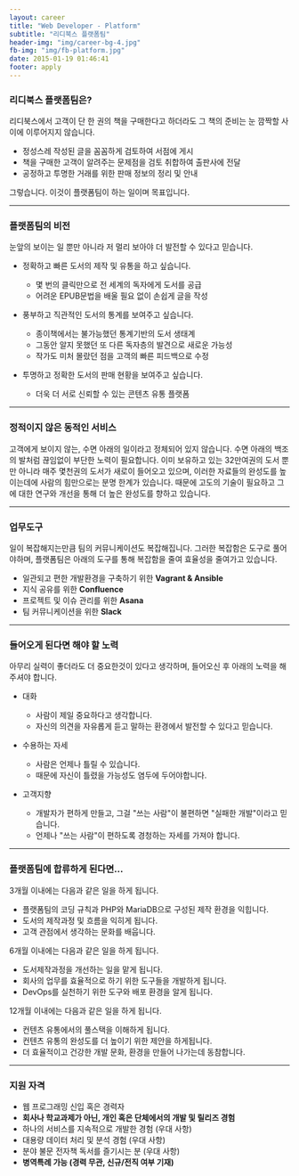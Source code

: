 ```yaml
---
layout: career
title: "Web Developer - Platform"
subtitle: "리디북스 플랫폼팀"
header-img: "img/career-bg-4.jpg"
fb-img: "img/fb-platform.jpg"
date: 2015-01-19 01:46:41
footer: apply
---
```


### 리디북스 플랫폼팀은?

리디북스에서 고객이 단 한 권의 책을 구매한다고 하더라도 그 책의 준비는 눈 깜짝할 사이에 이루어지지 않습니다.

* 정성스레 작성된 글을 꼼꼼하게 검토하여 서점에 게시
* 책을 구매한 고객이 알려주는 문제점을 검토 취합하여 출판사에 전달
* 공정하고 투명한 거래를 위한 판매 정보의 정리 및 안내

그렇습니다. 이것이 플랫폼팀이 하는 일이며 목표입니다.

<hr>

### 플랫폼팀의 비전

눈앞의 보이는 일 뿐만 아니라 저 멀리 보아야 더 발전할 수 있다고 믿습니다.

* 정확하고 빠른 도서의 제작 및 유통을 하고 싶습니다.
    * 몇 번의 클릭만으로 전 세계의 독자에게 도서를 공급
    * 어려운 EPUB문법을 배울 필요 없이 손쉽게 글을 작성

* 풍부하고 직관적인 도서의 통계를 보여주고 싶습니다.
    * 종이책에서는 불가능했던 통계기반의 도서 생태계
    * 그동안 알지 못했던 또 다른 독자층의 발견으로 새로운 가능성
    * 작가도 미처 몰랐던 점을 고객의 빠른 피드백으로 수정

* 투명하고 정확한 도서의 판매 현황을 보여주고 싶습니다.
    * 더욱 더 서로 신뢰할 수 있는 콘텐츠 유통 플랫폼

<hr>

### 정적이지 않은 동적인 서비스

고객에게 보이지 않는, 수면 아래의 일이라고 정체되어 있지 않습니다.
수면 아래의 백조의 발처럼 끊임없이 부단한 노력이 필요합니다.
이미 보유하고 있는 32만여권의 도서 뿐만 아니라 매주 몇천권의 도서가 새로이 들어오고 있으며,
이러한 자료들의 완성도를 높이는데에 사람의 힘만으로는 분명 한계가 있습니다.
때문에 고도의 기술이 필요하고 그에 대한 연구와 개선을 통해 더 높은 완성도를 향하고 있습니다.

<hr>

### 업무도구

일이 복잡해지는만큼 팀의 커뮤니케이션도 복잡해집니다. 
그러한 복잡함은 도구로 풀어야하며, 플랫폼팀은 아래의 도구를 통해 복잡함을 줄여 효율성을 줄여가고 있습니다.

* 일관되고 편한 개발환경을 구축하기 위한 **Vagrant & Ansible**
* 지식 공유를 위한 **Confluence**
* 프로젝트 및 이슈 관리를 위한 **Asana**
* 팀 커뮤니케이션을 위한 **Slack**

<hr>

### 들어오게 된다면 해야 할 노력

아무리 실력이 좋더라도 더 중요한것이 있다고 생각하며,
들어오신 후 아래의 노력을 해주셔야 합니다.

* 대화
    * 사람이 제일 중요하다고 생각합니다.
    * 자신의 의견을 자유롭게 듣고 말하는 환경에서 발전할 수 있다고 믿습니다.

* 수용하는 자세
    * 사람은 언제나 틀릴 수 있습니다.
    * 때문에 자신이 틀렸을 가능성도 염두에 두어야합니다.

* 고객지향
    * 개발자가 편하게 만들고, 그걸 "쓰는 사람"이 불편하면 "실패한 개발"이라고 믿습니다.
    * 언제나 "쓰는 사람"이 편하도록 경청하는 자세를 가져야 합니다.

<hr>

### 플랫폼팀에 합류하게 된다면…

3개월 이내에는 다음과 같은 일을 하게 됩니다.

* 플랫폼팀의 코딩 규칙과 PHP와 MariaDB으로 구성된 제작 환경을 익힙니다.
* 도서의 제작과정 및 흐름을 익히게 됩니다.
* 고객 관점에서 생각하는 문화를 배웁니다.

6개월 이내에는 다음과 같은 일을 하게 됩니다.

* 도서제작과정을 개선하는 일을 맡게 됩니다.
* 회사의 업무를 효율적으로 하기 위한 도구들을 개발하게 됩니다.
* DevOps를 실천하기 위한 도구와 배포 환경을 알게 됩니다.

12개월 이내에는 다음과 같은 일을 하게 됩니다.

* 컨텐츠 유통에서의 풀스택을 이해하게 됩니다.
* 컨텐츠 유통의 완성도를 더 높이기 위한 제안을 하게됩니다.
* 더 효율적이고 건강한 개발 문화, 환경을 만들어 나가는데 동참합니다.

<hr>

### 지원 자격

* 웹 프로그래밍 신입 혹은 경력자
* **회사나 학교과제가 아닌, 개인 혹은 단체에서의 개발 및 릴리즈 경험**
* 하나의 서비스를 지속적으로 개발한 경험 (우대 사항)
* 대용량 데이터 처리 및 분석 경험 (우대 사항)
* 분야 불문 전자책 독서를 즐기시는 분 (우대 사항)
* **병역특례 가능 (경력 무관, 신규/전직 여부 기재)**
